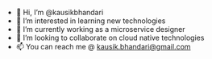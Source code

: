- 👋 Hi, I’m @kausikbhandari
- 👀 I’m interested in learning new technologies
- 🌱 I’m currently working as a microservice designer
- 💞️ I’m looking to collaborate on cloud native technologies
- 📫 You can reach me @ kausik.bhandari@gmail.com

<!---
kausikbhandari/kausikbhandari is a ✨ special ✨ repository because its `README.md` (this file) appears on your GitHub profile.
You can click the Preview link to take a look at your changes.
--->
